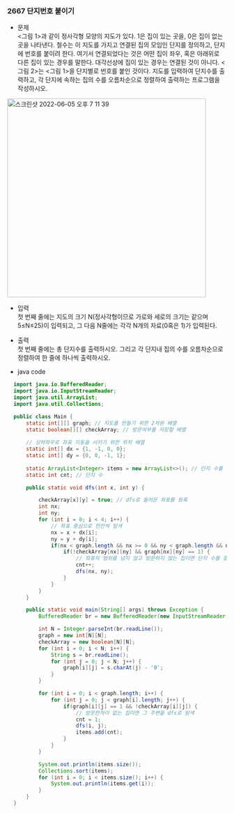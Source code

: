 ### 2667 단지번호 붙이기
  - 문제  
  <그림 1>과 같이 정사각형 모양의 지도가 있다. 1은 집이 있는 곳을, 0은 집이 없는 곳을 나타낸다. 철수는 이 지도를 가지고 연결된 집의 모임인 단지를 정의하고, 단지에 번호를 붙이려 한다. 여기서 연결되었다는 것은 어떤 집이 좌우, 혹은 아래위로 다른 집이 있는 경우를 말한다. 대각선상에 집이 있는 경우는 연결된 것이 아니다. <그림 2>는 <그림 1>을 단지별로 번호를 붙인 것이다. 지도를 입력하여 단지수를 출력하고, 각 단지에 속하는 집의 수를 오름차순으로 정렬하여 출력하는 프로그램을 작성하시오.
  <img width="456" alt="스크린샷 2022-06-05 오후 7 11 39" src="https://user-images.githubusercontent.com/67041069/172045655-e98215ab-5e4e-4e52-a35f-0b35bbc117d7.png">
  
  - 입력  
  첫 번째 줄에는 지도의 크기 N(정사각형이므로 가로와 세로의 크기는 같으며 5≤N≤25)이 입력되고, 그 다음 N줄에는 각각 N개의 자료(0혹은 1)가 입력된다.
  
  - 출력  
  첫 번째 줄에는 총 단지수를 출력하시오. 그리고 각 단지내 집의 수를 오름차순으로 정렬하여 한 줄에 하나씩 출력하시오.
  
  - java code
  ```java
    import java.io.BufferedReader;
    import java.io.InputStreamReader;
    import java.util.ArrayList;
    import java.util.Collections;

    public class Main {
        static int[][] graph; // 지도를 만들기 위한 2차원 배열
        static boolean[][] checkArray; // 방문여부를 저장할 배열
        
        // 상하좌우로 좌표 이동을 시키기 위한 위치 배열
        static int[] dx = {1, -1, 0, 0};
        static int[] dy = {0, 0, -1, 1};
        
        static ArrayList<Integer> items = new ArrayList<>(); // 단지 수를 저장하기 위한 배열
        static int cnt; // 단지 수

        public static void dfs(int x, int y) {

            checkArray[x][y] = true; // dfs로 들어온 좌표를 등록
            int nx;
            int ny;
            for (int i = 0; i < 4; i++) {
                // 좌표 중심으로 한칸씩 탐색
                nx = x + dx[i];
                ny = y + dy[i];
                if(nx < graph.length && nx >= 0 && ny < graph.length && ny >= 0) {
                    if(!checkArray[nx][ny] && graph[nx][ny] == 1) {
                        // 좌표의 범위를 넘지 않고 방문하지 않는 집이면 단지 수를 증가시키고 이동한 좌표에서 dfs로 주변 
                        cnt++;
                        dfs(nx, ny);
                    }
                }
            }
        }

        public static void main(String[] args) throws Exception {
            BufferedReader br = new BufferedReader(new InputStreamReader(System.in));

            int N = Integer.parseInt(br.readLine());
            graph = new int[N][N];
            checkArray = new boolean[N][N];
            for (int i = 0; i < N; i++) {
                String s = br.readLine();
                for (int j = 0; j < N; j++) {
                    graph[i][j] = s.charAt(j) - '0';
                }
            }

            for (int i = 0; i < graph.length; i++) {
                for (int j = 0; j < graph[i].length; j++) {
                    if(graph[i][j] == 1 && !checkArray[i][j]) {
                        // 방문한적이 없는 집이면 그 주변을 dfs로 탐색
                        cnt = 1;
                        dfs(i, j);
                        items.add(cnt);
                    }
                }
            }

            System.out.println(items.size());
            Collections.sort(items);
            for (int i = 0; i < items.size(); i++) {
                System.out.println(items.get(i));
            }
        }
    }
  ```
  
